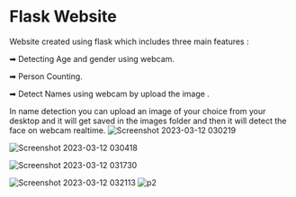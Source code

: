 # Flask Website
 Website created using flask which includes three main features : 
 
 
➡ Detecting Age and gender using webcam.


➡ Person Counting.


➡ Detect Names using webcam by upload the image .


In name detection you can upload an image of your choice from your desktop and it will get saved in the images folder and then it will detect the face on webcam realtime.
![Screenshot 2023-03-12 030219](https://user-images.githubusercontent.com/120780784/224512422-87f7fbcd-c598-4007-9362-ae7fb48ea9a7.png)

![Screenshot 2023-03-12 030418](https://user-images.githubusercontent.com/120780784/224512490-d1aad31b-0476-4891-afe8-9c03a2435342.png)

![Screenshot 2023-03-12 031730](https://user-images.githubusercontent.com/120780784/224512861-99aa30ee-d051-41ee-a325-adcab622d316.png)

![Screenshot 2023-03-12 032113](https://user-images.githubusercontent.com/120780784/224512974-372605ad-5683-45e1-8ce7-4571fccfed83.png)
![p2](https://user-images.githubusercontent.com/120780784/224513014-257db257-1eae-4ce5-8196-c8fe8dab5f28.png)
